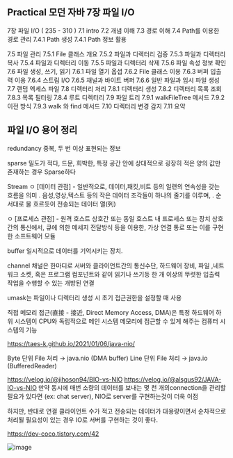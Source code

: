 ## Practical 모던 자바 7장 파일 I/O 

7장 파일 I/O ( 235 - 310 )
7.1 intro
7.2 개념 이해
7.3 경로 이해
7.4 Path를 이용한 경로 관리
  7.4.1 Path 생성
  7.4.1 Path 정보 활용

7.5 파일 관리
  7.5.1 File 클래스 개요
  7.5.2 파일과 디렉터리 검증
  7.5.3 파일과 디렉터리 복사
  7.5.4 파일과 디렉터리 이동
  7.5.5 파일과 디렉터리 삭제
  7.5.6 파일 속성 정보 확인
7.6 파일 생성, 쓰기, 읽기
  7.6.1 파일 열기 옵셥
  7.6.2 File 클래스 이용
  7.6.3 버퍼 입출력 이용
  7.6.4 스트림 I/O
  7.6.5 채널과 바이트 버퍼
  7.6.6 일반 파일과 임시 파일 생성
7.7 랜덤 엑세스 파일
7.8 디렉터리 처리
  7.8.1 디렉터리 생성
  7.8.2 디렉터리 목록 조회 
  7.8.3 목록 필터링
  7.8.4 루트 디렉터리
7.9 파일 트리
  7.9.1 walkFileTree 메서드
  7.9.2 이전 방식
  7.9.3 walk 와 find 메서드
7.10 디렉터리 변경 감지
7.11 요약  



## 파일 I/O 용어 정리
redundancy 중복, 두 번 이상 표현되는 정보

sparse 밀도가 적다, 드문, 희박한,
특정 공간 안에 상대적으로 굉장히 적은 양의 값만 존재하는 경우 Sparse하다

Stream
  ㅇ [데이터 관점]
     - 일반적으로, 데이터,패킷,비트 등의 일련의 연속성을 갖는 흐름을 의미
        . 음성,영상,텍스트 등의 작은 데이터 조각들이 하나의 줄기를 이루며,
        . 순서대로 물 흐르듯이 전송되는 데이터 열(列)

  ㅇ [프로세스 관점]
     - 원격 호스트 상호간 또는 동일 호스트 내 프로세스 또는 장치 상호 간의 통신에서,  큐에 의한 메세지 전달방식 등을 이용한, 가상 연결 통로 또는 이를 구현한 소프트웨어 모듈

buffer 일시적으로 데이터를 기억시키는 장치.

channel 채널은 한마디로 서버와 클라이언트간의 통신수단, 하드웨어 장비, 파일 ,네트워크 소켓, 
혹은 프로그램 컴포넌트와 같이 읽기나 쓰기등 한 개 이상의 뚜렷한 입출력 
작업을 수행할 수 있는 개방된 연결

umask는 파일이나 디렉터리 생성 시 초기 접근권한을 설정할 때 사용

직접 메모리 접근(直接 - 接近, Direct Memory Access, DMA)은 특정 하드웨어 하위 시스템이 CPU와 독립적으로 메인 시스템 메모리에 접근할 수 있게 해주는 컴퓨터 시스템의 기능





https://taes-k.github.io/2021/01/06/java-nio/

Byte 단위 File 처리 → java.nio (DMA buffer)
Line 단위 File 처리 → java.io (BufferedReader)


https://velog.io/@jihoson94/BIO-vs-NIO
https://velog.io/@alsgus92/JAVA-IO-vs-NIO
만약 동시에 매번 소량의 데이터를 보내는 몇 천 개의connection을 관리할 필요가 있다면 (ex: chat server), NIO로 server를 구현하는것이 더욱 이점

하지만, 반대로 연결 클라이언트 수가 적고 전송되는 데이터가 대용량이면서 순차적으로 처리될 필요성이 있는 경우 IO로 서버를 구현하는 것이 좋다.



https://dev-coco.tistory.com/42

![image](https://user-images.githubusercontent.com/104426801/216192844-9793bf05-7cef-4f7e-ab35-57a2c4c96ac4.png)



